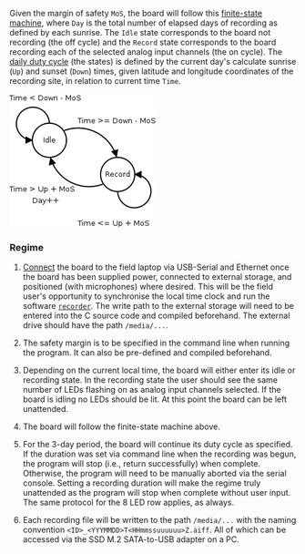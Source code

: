 Given the margin of safety `MoS`, the board will follow this [finite-state machine](https://en.wikipedia.org/wiki/Finite-state_machine), where `Day` is the total number of elapsed days of recording as defined by each sunrise. The `Idle` state corresponds to the board not recording (the off cycle) and the `Record` state corresponds to the board recording each of the selected analog input channels (the on cycle). The [daily duty cycle](https://en.wikipedia.org/wiki/Duty_cycle) (the states) is defined by the current day's calculate sunrise (`Up`) and sunset (`Down`) times, given latitude and longitude coordinates of the recording site, in relation to current time `Time`.

![regime](https://github.com/aidanjohnson/dt7816/blob/master/misc/regime_recorder.png)

### Regime
1. [Connect](https://github.com/aidanjohnson/dt7816/wiki/Connecting:-Operation) the board to the field laptop via USB-Serial and Ethernet once the board has been supplied power, connected to external storage, and positioned (with microphones) where desired. This will be the field user's opportunity to synchronise the local time clock and run the software [`recorder`](https://github.com/aidanjohnson/dt7816/tree/master/example-applications/dt78xx-examples/recorder). The write path to the external storage will need to be entered into the C source code and compiled beforehand. The external drive should have the path `/media/...`.

2. The safety margin is to be specified in the command line when running the program. It can also be pre-defined and compiled beforehand.

3. Depending on the current local time, the board will either enter its idle or recording state. In the recording state the user should see the same number of LEDs flashing on as analog input channels selected. If the board is idling no LEDs should be lit. At this point the board can be left unattended.

4. The board will follow the finite-state machine above.

5. For the 3-day period, the board will continue its duty cycle as specified. If the duration was set via command line when the recording was begun, the program will stop (i.e., return successfully) when complete. Otherwise, the program will need to be manually aborted via the serial console. Setting a recording duration will make the regime truly unattended as the program will stop when complete without user input. The same protocol for the 8 LED row applies, as always. 

6. Each recording file will be written to the path `/media/...` with the naming convention `<ID>_<YYYMMDD>T<HHmmssuuuuuu>Z.aiff`. All of which can be accessed via the SSD M.2 SATA-to-USB adapter on a PC.